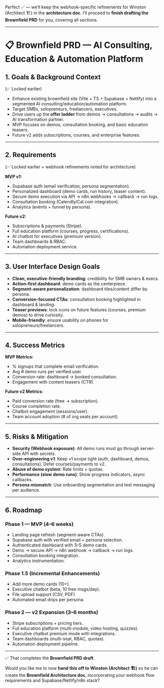 Perfect ✅ — we’ll keep the webhook-specific refinements for Winston (Architect 🏗️) in the **architecture doc**. I’ll proceed to **finish drafting the Brownfield PRD** for you, covering all sections.

---

# 📋 Brownfield PRD — AI Consulting, Education & Automation Platform

## 1. Goals & Background Context

(✅ Locked earlier)

* Enhance existing brownfield site (Vite + TS + Supabase + Netlify) into a segmented AI consulting/education/automation platform.
* Target SMBs, solopreneurs, freelancers, executives.
* Drive users up the **offer ladder** from demos → consultations → audits → AI transformation partner.
* MVP focuses on demos, consultation booking, and basic education teasers.
* Future v2 adds subscriptions, courses, and enterprise features.

---

## 2. Requirements

(✅ Locked earlier + webhook refinements noted for architecture)

**MVP v1:**

* Supabase auth (email verification, persona segmentation).
* Personalized dashboard (demo cards, run history, teaser content).
* Secure demo execution via API → n8n webhooks → callback → run logs.
* Consultation booking (Calendly/Cal.com integration).
* Analytics (events + funnel by persona).

**Future v2:**

* Subscriptions & payments (Stripe).
* Full education platform (courses, progress, certifications).
* AI chatbot for executives (premium version).
* Team dashboards & RBAC.
* Automation deployment service.

---

## 3. User Interface Design Goals

* **Clean, executive-friendly branding**: credibility for SMB owners & execs.
* **Action-first dashboard**: demo cards as the centerpiece.
* **Segment-aware personalization**: dashboard tiles/content differ by persona.
* **Conversion-focused CTAs**: consultation booking highlighted in dashboard & landing.
* **Teaser previews**: lock icons on future features (courses, premium demos) to drive curiosity.
* **Mobile-friendly**: ensure usability on phones for solopreneurs/freelancers.

---

## 4. Success Metrics

**MVP Metrics:**

* % signups that complete email verification.
* Avg # demo runs per verified user.
* Conversion rate: dashboard → booked consultation.
* Engagement with content teasers (CTR).

**Future v2 Metrics:**

* Paid conversion rate (free → subscription).
* Course completion rate.
* Chatbot engagement (sessions/user).
* Team account adoption (# of org seats per account).

---

## 5. Risks & Mitigation

* **Security (Webhook exposure)**: All demo runs must go through server-side API with secrets.
* **Over-engineering v1**: Keep v1 scope tight (auth, dashboard, demos, consultations). Defer courses/payments to v2.
* **Abuse of demo system**: Rate limits + quotas.
* **Performance (slow demo runs)**: Show progress indicators, async callbacks.
* **Persona mismatch**: Use onboarding segmentation and test messaging per audience.

---

## 6. Roadmap

### Phase 1 — MVP (4–6 weeks)

* Landing page refresh (segment-aware CTAs).
* Supabase auth with verified email + persona selection.
* Authenticated dashboard with 3–5 demo cards.
* Demo → secure API → n8n webhook → callback → run logs.
* Consultation booking integration.
* Analytics instrumentation.

### Phase 1.5 (Incremental Enhancements)

* Add more demo cards (10+).
* Executive chatbot (beta, 10 free msgs/day).
* File upload support (CSV, PDF).
* Automated email drips per persona.

### Phase 2 — v2 Expansion (3–6 months)

* Stripe subscriptions + pricing tiers.
* Full education platform (multi-module, video hosting, quizzes).
* Executive chatbot premium mode with integrations.
* Team dashboards (multi-seat, RBAC, quotas).
* Automation deployment pipeline.

---

✅ That completes the **Brownfield PRD draft**.

Would you like me to now **hand this off to Winston (Architect 🏗️)** so he can create the **Brownfield Architecture doc**, incorporating your webhook flow requirements and Supabase/Netlify/n8n stack?

